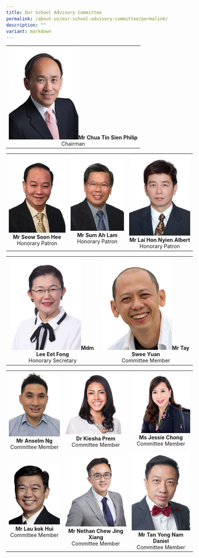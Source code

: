 ```yaml
---
title: Our School Advisory Committee
permalink: /about-us/our-school-advisory-committee/permalink/
description: ""
variant: markdown
---
```

|  |
| :---: |
| <img src="/images/School%20Advisory%20Committee/mr_philip_chua.png" style="width:188px">**Mr Chua Tin Sien Philip**<br>Chairman |

|  |  | |
| :---: | :---: | :---: |
| <img src="/images/School%20Advisory%20Committee/mr_seow_soon_hee-225x300.jpg" style="width:188px">**Mr Seow Soon Hee**<br>Honorary Patron | <img src="/images/School%20Advisory%20Committee/mr_sum_ah_lam-225x300.jpg" style="width:188px">**Mr Sum Ah Lam**<br>Honorary Patron |  <img src="/images/School%20Advisory%20Committee/mr_albert_lai-225x300.jpg" style="width:188px">**Mr Lai Hon Nyien Albert**<br>Honorary Patron |

|  |  |
| :---: | :---: |
| <img src="/images/School%20Advisory%20Committee/mdm_lee_eet_fong-225x300.jpg" style="width:188px">**Mdm Lee Eet Fong**<br>Honorary Secretary | <img src="/images/School%20Advisory%20Committee/mr_tay_swee_yuan.png" style="width:188px">**Mr Tay Swee Yuan**<br>Committee Member |

|  |  |  |
| :---: | :---: | :---: |
| <img src="/images/School%20Advisory%20Committee/mr_anselm_ng.jpg" style="width:188px">**Mr Anselm Ng**<br>Committee Member | <img src="/images/School%20Advisory%20Committee/Kiesha_Prem.png" style="width:188px">**Dr Kiesha Prem**<br>Committee Member  |<img src="/images/School%20Advisory%20Committee/7__Jessie_Chong.jpg" style="width:188px">**Ms Jessie Chong**<br>Committee Member |
| <img src="/images/School%20Advisory%20Committee/6__Lau_kok_Hui.jpg" style="width:188px">**Mr Lau kok Hui**<br>Committee Member | <img src="/images/School%20Advisory%20Committee/5__Nethan_Chew_Jing_Xiang.png" style="width:188px">**Mr Nethan Chew Jing Xiang**<br>Committee Member | <img src="/images/School%20Advisory%20Committee/mr_daniel_tan-225x300.jpg" style="width:188px;">**Mr Tan Yong Nam Daniel**<br>Committee Member |